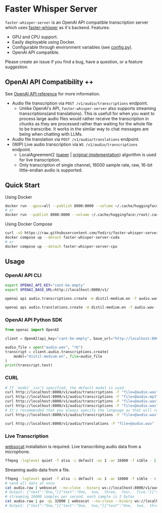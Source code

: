# Faster Whisper Server
`faster-whisper-server` is an OpenAI API compatible transcription server which uses [faster-whisper](https://github.com/SYSTRAN/faster-whisper) as it's backend.
Features:
- GPU and CPU support.
- Easily deployable using Docker.
- Configurable through environment variables (see [config.py](./faster_whisper_server/config.py)).
- OpenAI API compatible.

Please create an issue if you find a bug, have a question, or a feature suggestion.

## OpenAI API Compatibility ++
See [OpenAI API reference](https://platform.openai.com/docs/api-reference/audio) for more information.
- Audio file transcription via `POST /v1/audio/transcriptions` endpoint.
    - Unlike OpenAI's API, `faster-whisper-server` also supports streaming transcriptions(and translations). This is usefull for when you want to process large audio files would rather receive the transcription in chunks as they are processed rather than waiting for the whole file to be transcribe. It works in the similar way to chat messages are being when chatting with LLMs.
- Audio file translation via `POST /v1/audio/translations` endpoint.
- (WIP) Live audio transcription via `WS /v1/audio/transcriptions` endpoint.
    - LocalAgreement2 ([paper](https://aclanthology.org/2023.ijcnlp-demo.3.pdf) | [original implementation](https://github.com/ufal/whisper_streaming)) algorithm is used for live transcription.
    - Only transcription of single channel, 16000 sample rate, raw, 16-bit little-endian audio is supported.

## Quick Start
Using Docker
```bash
docker run --gpus=all --publish 8000:8000 --volume ~/.cache/huggingface:/root/.cache/huggingface fedirz/faster-whisper-server:cuda
# or
docker run --publish 8000:8000 --volume ~/.cache/huggingface:/root/.cache/huggingface fedirz/faster-whisper-server:cpu
```
Using Docker Compose
```bash
curl -sO https://raw.githubusercontent.com/fedirz/faster-whisper-server/master/compose.yaml
docker compose up --detach faster-whisper-server-cuda
# or
docker compose up --detach faster-whisper-server-cpu
```
## Usage
### OpenAI API CLI
```bash
export OPENAI_API_KEY="cant-be-empty"
export OPENAI_BASE_URL=http://localhost:8000/v1/
```
```bash
openai api audio.transcriptions.create -m distil-medium.en -f audio.wav --response-format text

openai api audio.translations.create -m distil-medium.en -f audio.wav --response-format verbose_json
```
### OpenAI API Python SDK
```python
from openai import OpenAI

client = OpenAI(api_key="cant-be-empty", base_url="http://localhost:8000/v1/")

audio_file = open("audio.wav", "rb")
transcript = client.audio.transcriptions.create(
    model="distil-medium.en", file=audio_file
)
print(transcript.text)
```

### CURL
```bash
# If `model` isn't specified, the default model is used
curl http://localhost:8000/v1/audio/transcriptions -F "file=@audio.wav"
curl http://localhost:8000/v1/audio/transcriptions -F "file=@audio.mp3"
curl http://localhost:8000/v1/audio/transcriptions -F "file=@audio.wav" -F "streaming=true"
curl http://localhost:8000/v1/audio/transcriptions -F "file=@audio.wav" -F "streaming=true" -F "model=distil-large-v3"
# It's recommended that you always specify the language as that will reduce the transcription time
curl http://localhost:8000/v1/audio/transcriptions -F "file=@audio.wav" -F "streaming=true" -F "model=distil-large-v3" -F "language=en"

curl http://localhost:8000/v1/audio/translations -F "file=@audio.wav"
```

### Live Transcription
[websocat](https://github.com/vi/websocat?tab=readme-ov-file#installation) installation is required.
Live transcribing audio data from a microphone.
```bash
ffmpeg -loglevel quiet -f alsa -i default -ac 1 -ar 16000 -f s16le - | websocat --binary ws://localhost:8000/v1/audio/transcriptions
```
Streaming audio data from a file.
```bash
ffmpeg -loglevel quiet -f alsa -i default -ac 1 -ar 16000 -f s16le - > audio.raw
# send all data at once
cat audio.raw | websocat --no-close --binary ws://localhost:8000/v1/audio/transcriptions
# Output: {"text":"One,"}{"text":"One,  two,  three,  four,  five."}{"text":"One,  two,  three,  four,  five."}%
# streaming 16000 samples per second. each sample is 2 bytes
cat audio.raw | pv -qL 32000 | websocat --no-close --binary ws://localhost:8000/v1/audio/transcriptions
# Output: {"text":"One,"}{"text":"One,  two,"}{"text":"One,  two,  three,"}{"text":"One,  two,  three,  four,  five."}{"text":"One,  two,  three,  four,  five.  one."}%
```
